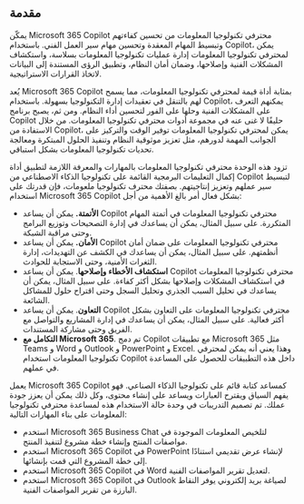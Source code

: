 
مقدمة
---
يمكّن Microsoft 365 Copilot محترفي تكنولوجيا المعلومات من تحسين كفاءتهم وتبسيط المهام المعقدة وتحسين مهام سير العمل الفني. باستخدام Copilot، يمكن لمحترفي تكنولوجيا المعلومات إدارة عمليات تكنولوجيا المعلومات بسلاسة، واستكشاف المشكلات الفنية وإصلاحها، وضمان أمان النظام، وتطبيق الرؤى المستندة إلى البيانات لاتخاذ القرارات الاستراتيجية.

يُعد Microsoft 365 Copilot بمثابة أداة قيمة لمحترفي تكنولوجيا المعلومات، مما يسمح لهم بالتنقل في تعقيدات إدارة التكنولوجيا بسهولة. باستخدام Copilot، يمكنهم التعرف على المشكلات الفنية وحلها على الفور لتحسين أداء النظام. ومن ثم، يصبح برنامج Copilot حليفًا لا غنى عنه في مجموعة أدوات محترفي تكنولوجيا المعلومات. من خلال الاستفادة من Copilot، يمكن لمحترفي تكنولوجيا المعلومات توفير الوقت والتركيز على الجوانب المهمة لدورهم، مثل تعزيز موثوقية النظام وتنفيذ الحلول المبتكرة ومعالجة تحديات تكنولوجيا المعلومات بشكل استباقي.

تزود هذه الوحدة محترفي تكنولوجيا المعلومات بالمهارات والمعرفة اللازمة لتطبيق أداة إكمال التعليمات البرمجية القائمة على تكنولوجيا الذكاء الاصطناعي من Copilot لتبسيط سير عملهم وتعزيز إنتاجيتهم. بصفتك محترف تكنولوجيا ملعومات، فإن قدرتك على استخدام Microsoft 365 Copilot بشكل فعال أمر بالغ الأهمية من أجل:

 -  **الأتمتة.** يمكن أن يساعد Copilot محترفي تكنولوجيا المعلومات في أتمتة المهام المتكررة. على سبيل المثال، يمكن أن يساعدك في إدارة التصحيحات وتوزيع البرامج وحتى مراقبة الشبكة.
 -  **الأمان.** يمكن أن يساعد Copilot محترفي تكنولوجيا المعلومات على ضمان أمان أنظمتهم. على سبيل المثال، يمكن أن يساعدك في الكشف عن التهديدات، إدارة الثغرات الأمنية، وحتى الاستجابة للحوادث.
 -  **استكشاف الأخطاء وإصلاحها**. يمكن أن يساعد Copilot محترفي تكنولوجيا المعلومات في استكشاف المشكلات وإصلاحها بشكل أكثر كفاءة. على سبيل المثال، يمكن أن يساعدك في تحليل السبب الجذري وتحليل السجل وحتى اقتراح حلول للمشاكل الشائعة.
 -  **التعاون**. يمكن أن يساعد Copilot محترفي تكنولوجيا المعلومات على التعاون بشكل أكثر فعالية. على سبيل المثال، يمكن أن يساعدك في إدارة المشاريع والتواصل مع الفريق وحتى مشاركة المستندات.
 -  **التكامل مع Microsoft 365**. تم دمج Copilot مع تطبيقات Microsoft 365 مثل Teams و Word و Outlook و PowerPoint و Excel. وهذا يعني أنه يمكن لمحترفي تكنولوجيا المعلومات استخدام Copilot داخل هذه التطبيقات للحصول على المساعدة في عملهم.

يعمل Microsoft 365 Copilot كمساعد كتابة قائم على تكنولوجيا الذكاء الصناعي. فهو يفهم السياق ويقترح العبارات ويساعد على إنشاء محتوى، وكل ذلك يمكن أن يعزز جودة عملك. تم تصميم التدريبات في وحدة حالة الاستخدام هذه لمساعدة محترفي تكنولوجيا المعلومات على بناء المهارات التالية:

 -  استخدم Microsoft 365 Business Chat لتلخيص المعلومات الموجودة في مواصفات المنتج وإنشاء خطة مشروع لتنفيذ المنتج.
 -  استخدم Microsoft 365 Copilot في PowerPoint لإنشاء عرض تقديمي استنادًا إلى خطة المشروع التي قمت بإنشائها.
 -  استخدم Microsoft 365 Copilot في Word لتعديل تقرير المواصفات الفنية.
 -  استخدم Microsoft 365 Copilot في Outlook لصياغة بريد إلكتروني يوفر النقاط البارزة من تقرير المواصفات الفنية.

